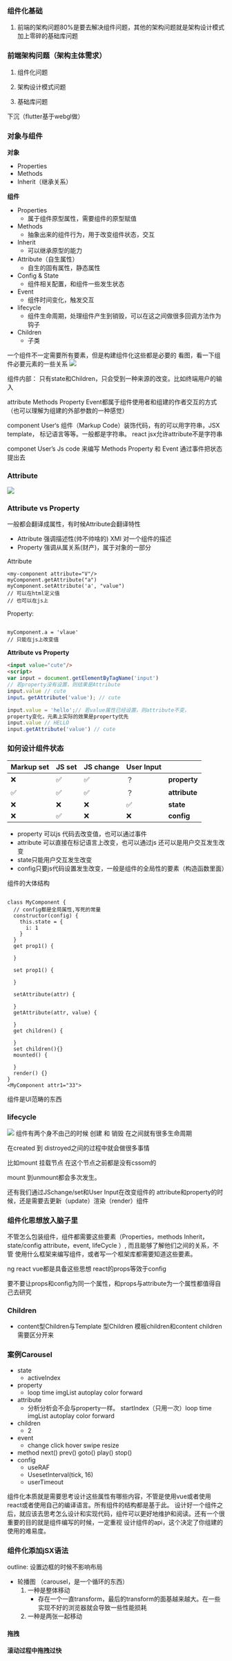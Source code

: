 ### 组件化基础

1. 前端的架构问题80%是要去解决组件问题，其他的架构问题就是架构设计模式 加上零碎的基础库问题

### 前端架构问题（架构主体需求）
1. 组件化问题

2. 架构设计模式问题

3. 基础库问题

下沉（flutter基于webgl做）

### 对象与组件

**对象**
  - Properties
  - Methods
  - Inherit（继承关系）

**组件**
  - Properties
    - 属于组件原型属性，需要组件的原型赋值
  - Methods
    - 抽象出来的组件行为，用于改变组件状态，交互
  - Inherit
    - 可以继承原型的能力
  - Attribute（自生属性）
    - 自生的固有属性，静态属性
  - Config & State
    - 组件相关配置，和组件一些发生状态
  - Event
    - 组件时间变化，触发交互
  - lifecycle
    - 组件生命周期，处理组件产生到销毁，可以在这之间做很多回调方法作为钩子
  - Children
    - 子类

一个组件不一定需要所有要素，但是构建组件化这些都是必要的
看图，看一下组件必要元素的一些关系
![](./image/component.png)

组件内部： 只有state和Children，只会受到一种来源的改变。比如终端用户的输入

attribute Methods Property Event都属于组件使用者和组建的作者交互的方式（也可以理解为组建的外部参数的一种感觉）

component User‘s 组件（Markup Code）装饰代码，有的可以用字符串，JSX template， 标记语言等等。一般都是字符串。
react jsx允许attribute不是字符串

componet User’s Js code 来编写 Methods Property 和 Event
通过事件把状态提出去

### Attribute
![](./image/Attribute.png)
### Attribute vs Property
一般都会翻译成属性，有时候Attribute会翻译特性
- Attribute 强调描述性(帅不帅啥的) XMl 对一个组件的描述
- Property 强调从属关系(财产)，属于对象的一部分

Attribute

```JS
<my-component attribute="V"/>
myComponent.getAttribute("a")
myComponent.setAttribute('a', "value")
// 可以在html定义值
// 也可以在js上
```

Property:
```JS

myComponent.a = 'vlaue'
// 只能在js上改变值

```
**Attribute vs Property**
```html
<input value="cute"/>
<script>
var input = document.getElementByTagName('input')
// 若property没有设置，则结果是Attribute 
input.value // cute
input。getAttribute('value'); // cute

input.value = 'hello';// 若value属性已经设置，则attribute不变，
property变化，元素上实际的效果是property优先
input.value // HELLO
input.getAttribute('value') // cute
```
### 如何设计组件状态
| Markup set | JS set | JS change| User Input||
| ----|----| ----| ----| ----|
|❌|✅|✅|？|**property**|
|✅|✅|✅|？|**attribute**|
|❌|❌|❌|✅|**state**|
|❌|✅|❌|❌|**config**|

- property 可以js 代码去改变值，也可以通过事件
- attribute 可以直接在标记语言上改变，也可以通过js 还可以是用户交互发生改变
- state只能用户交互发生改变
- config只要js代码设置发生改变，一般是组件的全局性的要素（构造函数里面）

组件的大体结构
```JS

class MyComponent {
  // config都是全局属性,写死的常量
  constructor(config) {
    this.state = {
      i: 1
    }
  }
  get prop1() {

  }

  set prop1() {

  }

  setAttribute(attr) {

  }
  getAttribute(attr, value) {

  }
  get children() {

  }
  set children(){}
  mounted() {

  }
  render() {}
}
<MyComponent attr1="33">
```

组件是UI范畴的东西
### lifecycle
![](./image/lifecycle.png)
组件有两个身不由己的时候 创建 和 销毁 在之间就有很多生命周期

在created 到 distroyed之间的过程中就会做很多事情

比如mount 挂载节点 在这个节点之前都是没有cssom的

mount 到unmount都会多次发生。

还有我们通过JSchange/set和User Input在改变组件的 attribute和property的时候，还是需要去更新（update）渲染（render）组件

### 组件化思想放入脑子里

不管怎么包装组件，组件都需要这些要素（Properties，methods Inherit，state/config attribute，event, lifeCycle ）,  而且能够了解他们之间的关系，不管
使用什么框架来编写组件，或者写一个框架库都需要知道这些要素。

ng react vue都是具备这些思想 react的props等效于config

要不要让props和config为同一个属性，和props与attribute为一个属性都值得自己去研究

### Children

- content型Children与Template 型Children
模板children和content children需要区分开来

### 案例Carousel

- state
  - activeIndex
- property
  - loop time imgList autoplay color forward
- attribute
  - 分析分析会不会与property一样。 startIndex（只用一次）loop time imgList autoplay color forward
- children
  - 2
- event
  - change click hover swipe resize
- method
  next() prev() goto()
  play() stop()
- config
  - useRAF
  - UsesetInterval(tick, 16)
  - userTimeout

组件化本质就是需要思考设计这些属性有哪些内容，不管是使用vue或者使用react或者使用自己的编译语言。所有组件的结构都是基于此。
设计好一个组件之后，就应该去思考怎么设计和实现代码，组件可以更好地维护和阅读。还有一个很重要的目的就是组件编写的时候，一定重视
设计组件的api，这个决定了你组建的使用的难易度。

### 组件化添加jSX语法

outline: 设置边框的时候不影响布局

- 轮播图 （carousel，是一个循环的东西）
  1. 一种是整体移动 
     -  存在一个一直transform，最后的transform的面基越来越大。在一些实现不好的浏览器就会导致一些性能损耗
  2. 一种是两张一起移动


#### 拖拽
#### 滚动过程中拖拽过快









